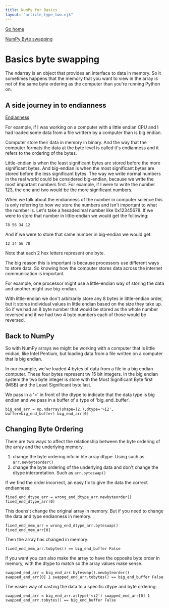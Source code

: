 ```yaml
---
title: NumPy for Basics
layout: "article_type_two.njk"
---
```

[Go home](/index.html)

[NumPy Byte swapping](https://numpy.org/doc/stable/user/basics.byteswapping.html)

# Basics byte swapping

The ndarray is an object that provides an interface to data in memory. So it sometimes happens that the memory that you want to view in the array is not of the same byte ordering as the computer than you're running Python on.

## A side journey in to endianness
[Endianness](https://www.section.io/engineering-education/what-is-little-endian-and-big-endian/)

For example, if I was working on a computer with a little endian CPU and I had loaded some data from a file writtern by a computer than is big endian.

Computer store their data in memory in binary. And the way that the computer formats the data at the byte level is called it's endianness and it refers to the ordering of the bytes.

Little-endian is when the least significant bytes are stored before the more significant bytes. And big-endian is when the most significant bytes are stored before the less significant bytes. The way we write normal numbers in the real world could be considered big-endian, because we write the most important numbers first. For example, if I were to write the number 123, the one and two would be the more significant numbers.

When we talk about the endianness of the number in computer science this is only referring to how we store the numbers and isn't important to what the number is. Let's take a hexadecimal number like 0x12345678. If we were to store that number in little-endian we would get the following:

`78 56 34 12`

And if we were to store that same number in big-endian we would get:

`12 34 56 78`

Note that each 2 hex letters represent one byte.

The big reason this is important is because processors use different ways to store data. So knowing how the computer stores data across the internet communication is important.

For example, one processor might use a little-endian way of storing the data and another might use big-endian.

With little-endian we don't arbitrarily store any 8 bytes in little-endian order, but it stores individual values in little endian based on the size they take up. So if we had an 8 byte number that would be stored as the whole number reversed and if we had two 4 byte numbers each of those would be reversed.

## Back to NumPy

So with NumPy arrays we might be working with a computer that is little endian, like Intel Pentium, but loading data from a file written on a computer that is big endian.

In our example, we've loaded 4 bytes of data from a file in a big endian computer. These four bytes represent tw 15 bit integers. In the big endian system the two byte integer is store with the Most Significant Byte first (MSB) and the Least Significant byte last.

We pass in a '>' in front of the dtype to indicate that the data type is big endian and we pass in a buffer of a type of 'big_end_buffer'.

`big_end_arr = np.ndarray(shape=(2,),dtype='>i2', buffer=big_end_buffer)
big_end_arr[0]`

## Changing Byte Ordering

There are two ways to affect the relationship between the byte ordering of the array and the underlying memory.

1. change the byte ordering info in hte array dtype. Using such as `arr.newbyteorder()`
2. change the byte ordering of the underlying data and don't change the dtype interpretation. Such as `arr.byteswap()`

If we find the order incorrect, an easy fix to give the data the correct endianness:

`
fixed_end_dtype_arr = wrong_end_dtype_arr.newbyteorder()
fixed_end_dtype_arr[0]
`

This doens't change the original array in memory. But if you need to change the data and type endianness in memory.

`
fixed_end_mem_arr = wrong_end_dtype_arr.byteswap()
fixed_end_mem_arr[0]
`

Then the array has changed in memory:

`
fixed_end_mem_arr.tobytes() == big_end_buffer
False
`

If you want you can also make the array to have the opposite byte order in memory, with the dtype to match so the array values make sense.

`
swapped_end_arr = big_end_arr.byteswap().newbyteorder()
swapped_end_arr[0]
1
swapped_end_arr.tobytes() == big_end_buffer
False
`

The easier way of casting the data to a specific dtype and byte ordering:

`
swapped_end_arr = big_end_arr.astype('<i2')
swapped_end_arr[0]
1
swapped_end_arr.tobytes() == big_end_buffer
False
`






